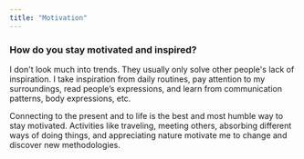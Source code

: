 ```yaml
---
title: "Motivation"
---
```

### How do you stay motivated and inspired?

I don't look much into trends. They usually only solve other people's lack of inspiration. I take inspiration from daily routines, pay attention to my surroundings, read people’s expressions, and learn from communication patterns, body expressions, etc.

Connecting to the present and to life is the best and most humble way to stay motivated. Activities like traveling, meeting others, absorbing different ways of doing things, and appreciating nature motivate me to change and discover new methodologies.